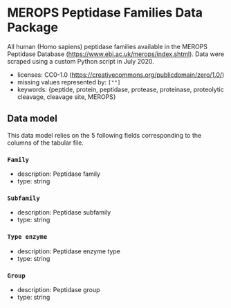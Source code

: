 # MEROPS Peptidase Families Data Package

All human (Homo sapiens) peptidase families available in the MEROPS Peptidase Database (https://www.ebi.ac.uk/merops/index.shtml). Data were scraped using a custom Python script in July 2020.

- licenses: CC0-1.0 (https://creativecommons.org/publicdomain/zero/1.0/)
- missing values represented by: `[""]`
- keywords: {peptide, protein, peptidase, protease, proteinase, proteolytic cleavage, cleavage site, MEROPS}

## Data model

This data model relies on the 5 following fields corresponding to the columns of the tabular file.

### `Family`

- description: Peptidase family
- type: string

### `Subfamily`

- description: Peptidase subfamily
- type: string

### `Type enzyme`

- description: Peptidase enzyme type
- type: string

### `Group`

- description: Peptidase group
- type: string

